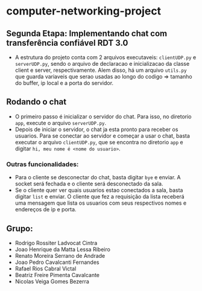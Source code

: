 # computer-networking-project

## Segunda Etapa: Implementando chat com transferência confiável RDT 3.0

- A estrutura do projeto conta com 2 arquivos executaveis: ```clientUDP.py``` e  ```serverUDP.py```, sendo o arquivo de declaracao e inicializacao da classe client e server, respectivamente. Alem disso, há um arquivo ```utils.py``` que guarda variaveis que serao usadas ao longo do codigo => tamanho do buffer, ip local e a porta do servidor.

## Rodando o chat

- O primeiro passo é inicializar o servidor do chat. Para isso, no diretorio ```app```, execute o arquivo ```serverUDP.py```.
- Depois de iniciar o servidor, o chat ja esta pronto para receber os usuarios. Para se conectar ao servidor e começar a usar o chat, basta executar o arquivo ```clientUDP.py```, que se encontra no diretorio ```app``` e digitar ```hi, meu nome é <nome do usuario>```.

### Outras funcionalidades:

- Para o cliente se desconectar do chat, basta digitar ```bye``` e enviar. A socket será fechada e o cliente será desconectado da sala.
- Se o cliente quer ver quais usuarios estao conectados a sala, basta digitar ```list``` e enviar. O cliente que fez a requisição da lista receberá uma mensagem que lista os usuarios com seus respectivos nomes e endereços de ip e porta.

## Grupo:
- Rodrigo Rossiter Ladvocat Cintra <rrlc>
- Joao Henrique da Matta Lessa Ribeiro <jhmrl>
- Renato Moreira Serrano de Andrade <rmsa>
- Joao Pedro Cavalcanti Fernandes <jpcf2>
- Rafael Rios Cabral Victal <rrcv>
- Beatriz Freire Pimenta Cavalcante <bfpc>
- Nicolas Veiga Gomes Bezerra <nvgb>